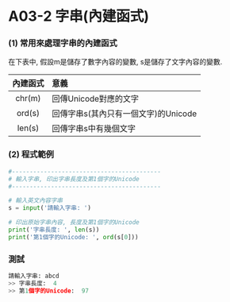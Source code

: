 # A03-2 字串(內建函式)


### (1) 常用來處理字串的內建函式
在下表中, 假設m是儲存了數字內容的變數, s是儲存了文字內容的變數.

| 內建函式 | 意義 |
|:---------:|:------|
| chr(m) | 回傳Unicode對應的文字 |
| ord(s) | 回傳字串s(其內只有一個文字)的Unicode |
| len(s) | 回傳字串s中有幾個文字 |


### (2) 程式範例
``` python
#------------------------------------------
# 輸入字串, 印出字串長度及第1個字的Unicode 
#------------------------------------------

# 輸入英文內容字串
s = input('請輸入字串: ')

# 印出原始字串內容, 長度及第1個字的Unicode 
print('字串長度: ', len(s))
print('第1個字的Unicode: ', ord(s[0]))
```

### 測試
``` python
請輸入字串: abcd
>> 字串長度:  4
>> 第1個字的Unicode:  97
```
